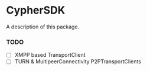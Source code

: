 # CypherSDK

A description of this package.

### TODO

- [ ] XMPP based TransportClient
- [ ] TURN & MultipeerConnectivity P2PTransportClients
